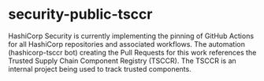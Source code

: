 # security-public-tsccr
HashiCorp Security is currently implementing the pinning of GitHub Actions for all HashiCorp repositories and associated workflows. The automation (hashicorp-tsccr bot) creating the Pull Requests for this work references the Trusted Supply Chain Component Registry (TSCCR). The TSCCR is an internal project being used to track trusted components.
